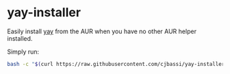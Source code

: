 # yay-installer

Easily install [yay](https://github.com/Jguer/yay) from the AUR when you have no other AUR helper installed.

Simply run:
```sh
bash -c "$(curl https://raw.githubusercontent.com/cjbassi/yay-installer/master/yay-installer.sh)"
```
